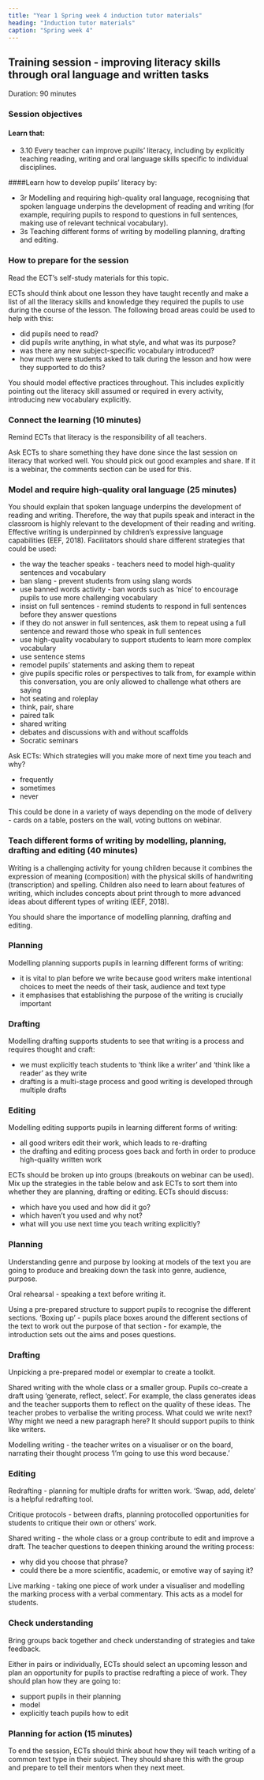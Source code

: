 ```yaml
---
title: "Year 1 Spring week 4 induction tutor materials"
heading: "Induction tutor materials"
caption: "Spring week 4"
---
```


## Training session - improving literacy skills through oral language and written tasks

Duration: 90 minutes

### Session objectives

#### Learn that:

- 3.10 Every teacher can improve pupils’ literacy, including by explicitly teaching reading, writing and oral language skills specific to individual disciplines.

####Learn how to develop pupils’ literacy by:

- 3r Modelling and requiring high-quality oral language, recognising that spoken language underpins the development of reading and writing (for example, requiring pupils to respond to questions in full sentences, making use of relevant technical vocabulary).
- 3s Teaching different forms of writing by modelling planning, drafting and editing.

### How to prepare for the session

Read the ECT’s self-study materials for this topic.

ECTs should think about one lesson they have taught recently and make a list of all the literacy skills and knowledge they required the pupils to use during the course of the lesson. The following broad areas could be used to help with this:

- did pupils need to read?
- did pupils write anything, in what style, and what was its purpose?
- was there any new subject-specific vocabulary introduced?
- how much were students asked to talk during the lesson and how were they supported to do this?

You should model effective practices throughout. This includes explicitly pointing out the literacy skill assumed or required in every activity, introducing new vocabulary explicitly.

### Connect the learning (10 minutes)

Remind ECTs that literacy is the responsibility of all teachers.

Ask ECTs to share something they have done since the last session on literacy that worked well. You should pick out good examples and share. If it is a webinar, the comments section can be used for this.

### Model and require high-quality oral language (25 minutes)

You should explain that spoken language underpins the development of reading and writing. Therefore, the way that pupils speak and interact in the classroom is highly relevant to the development of their reading and writing. Effective writing is underpinned by children’s expressive language capabilities (EEF, 2018). Facilitators should share different strategies that could be used:

- the way the teacher speaks - teachers need to model high-quality sentences and vocabulary
- ban slang - prevent students from using slang words
- use banned words activity - ban words such as ‘nice’ to encourage pupils to use more challenging vocabulary
- insist on full sentences - remind students to respond in full sentences before they answer questions
- if they do not answer in full sentences, ask them to repeat using a full sentence and reward those who speak in full sentences
- use high-quality vocabulary to support students to learn more complex vocabulary
- use sentence stems
- remodel pupils’ statements and asking them to repeat
- give pupils specific roles or perspectives to talk from, for example within this conversation, you are only allowed to challenge what others are saying
- hot seating and roleplay
- think, pair, share
- paired talk
- shared writing
- debates and discussions with and without scaffolds
- Socratic seminars

Ask ECTs: Which strategies will you make more of next time you teach and why?

- frequently
- sometimes
- never

This could be done in a variety of ways depending on the mode of delivery - cards on a table, posters on the wall, voting buttons on webinar.

### Teach different forms of writing by modelling, planning, drafting and editing (40 minutes)

Writing is a challenging activity for young children because it combines the expression of meaning (composition) with the physical skills of handwriting (transcription) and spelling. Children also need to learn about features of writing, which includes concepts about print through to more advanced ideas about different types of writing (EEF, 2018).

You should share the importance of modelling planning, drafting and editing.

### Planning

Modelling planning supports pupils in learning different forms of writing:

- it is vital to plan before we write because good writers make intentional choices to meet the needs of their task, audience and text type
- it emphasises that establishing the purpose of the writing is crucially important

### Drafting

Modelling drafting supports students to see that writing is a process and requires thought and craft:

- we must explicitly teach students to ‘think like a writer’ and ‘think like a reader’ as they write
- drafting is a multi-stage process and good writing is developed through multiple drafts

### Editing

Modelling editing supports pupils in learning different forms of writing:

- all good writers edit their work, which leads to re-drafting
- the drafting and editing process goes back and forth in order to produce high-quality written work

ECTs should be broken up into groups (breakouts on webinar can be used). Mix up the strategies in the table below and ask ECTs to sort them into whether they are planning, drafting or editing. ECTs should discuss:

- which have you used and how did it go?
- which haven’t you used and why not?
- what will you use next time you teach writing explicitly?

### Planning

Understanding genre and purpose by looking at models of the text you are going to produce and breaking down the task into genre, audience, purpose.

Oral rehearsal - speaking a text before writing it.

Using a pre-prepared structure to support pupils to recognise the different sections. 
‘Boxing up’ - pupils place boxes around the different sections of the text to work out the purpose of that section - for example, the introduction sets out the aims and poses questions.

### Drafting

Unpicking a pre-prepared model or exemplar to create a toolkit.

Shared writing with the whole class or a smaller group. Pupils co-create a draft using ‘generate, reflect, select’. For example, the class generates ideas and the teacher supports them to reflect on the quality of these ideas. The teacher probes to verbalise the writing process. What could we write next? Why might we need a new paragraph here? It should support pupils to think like writers.

Modelling writing - the teacher writes on a visualiser or on the board, narrating their thought process ‘I’m going to use this word because.’

### Editing

Redrafting - planning for multiple drafts for written work. ‘Swap, add, delete’ is a helpful redrafting tool.

Critique protocols - between drafts, planning protocolled opportunities for students to critique their own or others’ work.

Shared writing - the whole class or a group contribute to edit and improve a draft. The teacher questions to deepen thinking around the writing process:

- why did you choose that phrase?
- could there be a more scientific, academic, or emotive way of saying it?

Live marking - taking one piece of work under a visualiser and modelling the marking process with a verbal commentary. This acts as a model for students.

### Check understanding

Bring groups back together and check understanding of strategies and take feedback.

Either in pairs or individually, ECTs should select an upcoming lesson and plan an opportunity for pupils to practise redrafting a piece of work. They should plan how they are going to:

- support pupils in their planning
- model
- explicitly teach pupils how to edit

### Planning for action (15 minutes)

To end the session, ECTs should think about how they will teach writing of a common text type in their subject. They should share this with the group and prepare to tell their mentors when they next meet.